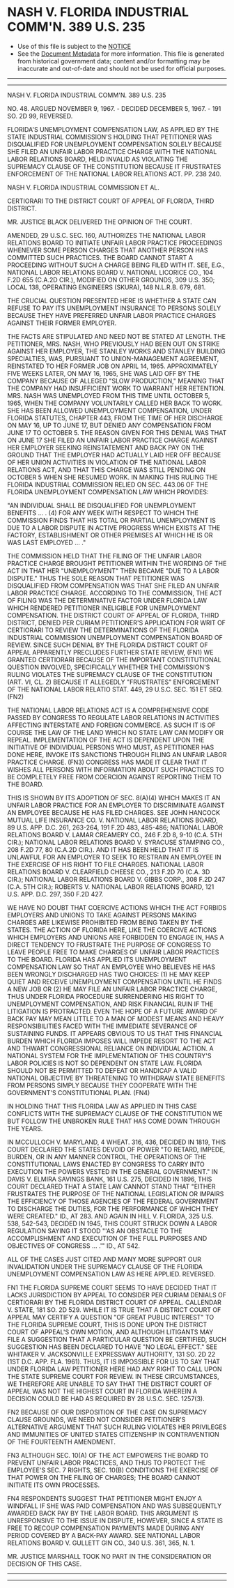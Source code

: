 ---
---

# NASH V. FLORIDA INDUSTRIAL COMM'N. 389 U.S. 235

* Use of this file is subject to the [NOTICE](https://github.com/publicdocs/notice/blob/master/NOTICE)
* See the [Document Metadata](../../../) for more information.
  This file is generated from historical government data; content and/or formatting may be inaccurate and out-of-date and should not be used for official purposes.

----------
----------

NASH V. FLORIDA INDUSTRIAL COMM'N. 389 U.S. 235

NO. 48.  ARGUED NOVEMBER 9, 1967.  - DECIDED DECEMBER 5, 1967.  - 191 SO. 2D 99, REVERSED.

FLORIDA'S UNEMPLOYMENT COMPENSATION LAW, AS APPLIED BY THE STATE INDUSTRIAL COMMISSION'S HOLDING THAT PETITIONER WAS DISQUALIFIED FOR UNEMPLOYMENT COMPENSATION SOLELY BECAUSE SHE FILED AN UNFAIR LABOR PRACTICE CHARGE WITH THE NATIONAL LABOR RELATIONS BOARD, HELD INVALID AS VIOLATING THE SUPREMACY CLAUSE OF THE CONSTITUTION BECAUSE IT FRUSTRATES ENFORCEMENT OF THE NATIONAL LABOR RELATIONS ACT.  PP. 238 240.

NASH V. FLORIDA INDUSTRIAL COMMISSION ET AL.

CERTIORARI TO THE DISTRICT COURT OF APPEAL OF FLORIDA, THIRD DISTRICT.

MR. JUSTICE BLACK DELIVERED THE OPINION OF THE COURT.

AMENDED, 29 U.S.C. SEC.  160, AUTHORIZES THE NATIONAL LABOR RELATIONS BOARD TO INITIATE UNFAIR LABOR PRACTICE PROCEEDINGS WHENEVER SOME PERSON CHARGES THAT ANOTHER PERSON HAS COMMITTED SUCH PRACTICES.  THE BOARD CANNOT START A PROCEEDING WITHOUT SUCH A CHARGE BEING FILED WITH IT.  SEE, E.G., NATIONAL LABOR RELATIONS BOARD V. NATIONAL LICORICE CO., 104 F.2D 655 (C.A.2D CIR.), MODIFIED ON OTHER GROUNDS, 309 U.S. 350; LOCAL 138, OPERATING ENGINEERS (SKURA), 148 N.L.R.B. 679, 681.

THE CRUCIAL QUESTION PRESENTED HERE IS WHETHER A STATE CAN REFUSE TO PAY ITS UNEMPLOYMENT INSURANCE TO PERSONS SOLELY BECAUSE THEY HAVE PREFERRED UNFAIR LABOR PRACTICE CHARGES AGAINST THEIR FORMER EMPLOYER.

THE FACTS ARE STIPULATED AND NEED NOT BE STATED AT LENGTH.  THE PETITIONER, MRS. NASH, WHO PREVIOUSLY HAD BEEN OUT ON STRIKE AGAINST HER EMPLOYER, THE STANLEY WORKS AND STANLEY BUILDING SPECIALTIES, WAS, PURSUANT TO UNION-MANAGEMENT AGREEMENT, REINSTATED TO HER FORMER JOB ON APRIL 14, 1965.  APPROXIMATELY FIVE WEEKS LATER, ON MAY 16, 1965, SHE WAS LAID OFF BY THE COMPANY BECAUSE OF ALLEGED "SLOW PRODUCTION," MEANING THAT THE COMPANY HAD INSUFFICIENT WORK TO WARRANT HER RETENTION.  MRS. NASH WAS UNEMPLOYED FROM THIS TIME UNTIL OCTOBER 5, 1965, WHEN THE COMPANY VOLUNTARILY CALLED HER BACK TO WORK.  SHE HAS BEEN ALLOWED UNEMPLOYMENT COMPENSATION, UNDER FLORIDA STATUTES, CHAPTER 443, FROM THE TIME OF HER DISCHARGE ON MAY 16, UP TO JUNE 17, BUT DENIED ANY COMPENSATION FROM JUNE 17 TO OCTOBER 5.  THE REASON GIVEN FOR THIS DENIAL WAS THAT ON JUNE 17 SHE FILED AN UNFAIR LABOR PRACTICE CHARGE AGAINST HER EMPLOYER SEEKING REINSTATEMENT AND BACK PAY ON THE GROUND THAT THE EMPLOYER HAD ACTUALLY LAID HER OFF BECAUSE OF HER UNION ACTIVITIES IN VIOLATION OF THE NATIONAL LABOR RELATIONS ACT, AND THAT THIS CHARGE WAS STILL PENDING ON OCTOBER 5 WHEN SHE RESUMED WORK.  IN MAKING THIS RULING THE FLORIDA INDUSTRIAL COMMISSION RELIED ON SEC. 443.06 OF THE FLORIDA UNEMPLOYMENT COMPENSATION LAW WHICH PROVIDES:

"AN INDIVIDUAL SHALL BE DISQUALIFIED FOR UNEMPLOYMENT BENEFITS  ... .  (4) FOR ANY WEEK WITH RESPECT TO WHICH THE COMMISSION FINDS THAT HIS TOTAL OR PARTIAL UNEMPLOYMENT IS DUE TO A LABOR DISPUTE IN ACTIVE PROGRESS WHICH EXISTS AT THE FACTORY, ESTABLISHMENT OR OTHER PREMISES AT WHICH HE IS OR WAS LAST EMPLOYED  ...  ."

THE COMMISSION HELD THAT THE FILING OF THE UNFAIR LABOR PRACTICE CHARGE BROUGHT PETITIONER WITHIN THE WORDING OF THE ACT IN THAT HER "UNEMPLOYMENT" THEN BECAME "DUE TO A LABOR DISPUTE."  THUS THE SOLE REASON THAT PETITIONER WAS DISQUALIFIED FROM COMPENSATION WAS THAT SHE FILED AN UNFAIR LABOR PRACTICE CHARGE.  ACCORDING TO THE COMMISSION, THE ACT OF FILING WAS THE DETERMINATIVE FACTOR UNDER FLORIDA LAW WHICH RENDERED PETITIONER INELIGIBLE FOR UNEMPLOYMENT COMPENSATION.  THE DISTRICT COURT OF APPEAL OF FLORIDA, THIRD DISTRICT, DENIED PER CURIAM PETITIONER'S APPLICATION FOR WRIT OF CERTIORARI TO REVIEW THE DETERMINATIONS OF THE FLORIDA INDUSTRIAL COMMISSION UNEMPLOYMENT COMPENSATION BOARD OF REVIEW.  SINCE SUCH DENIAL BY THE FLORIDA DISTRICT COURT OF APPEAL APPARENTLY PRECLUDES FURTHER STATE REVIEW, (FN1) WE GRANTED CERTIORARI BECAUSE OF THE IMPORTANT CONSTITUTIONAL QUESTION INVOLVED, SPECIFICALLY WHETHER THE COMMISSION'S RULING VIOLATES THE SUPREMACY CLAUSE OF THE CONSTITUTION (ART. VI, CL. 2) BECAUSE IT ALLEGEDLY "FRUSTRATES" ENFORCEMENT OF THE NATIONAL LABOR RELATIO STAT. 449, 29 U.S.C. SEC. 151 ET SEQ. (FN2)

THE NATIONAL LABOR RELATIONS ACT IS A COMPREHENSIVE CODE PASSED BY CONGRESS TO REGULATE LABOR RELATIONS IN ACTIVITIES AFFECTING INTERSTATE AND FOREIGN COMMERCE.  AS SUCH IT IS OF COURSE THE LAW OF THE LAND WHICH NO STATE LAW CAN MODIFY OR REPEAL.  IMPLEMENTATION OF THE ACT IS DEPENDENT UPON THE INITIATIVE OF INDIVIDUAL PERSONS WHO MUST, AS PETITIONER HAS DONE HERE, INVOKE ITS SANCTIONS THROUGH FILING AN UNFAIR LABOR PRACTICE CHARGE.  (FN3)  CONGRESS HAS MADE IT CLEAR THAT IT WISHES ALL PERSONS WITH INFORMATION ABOUT SUCH PRACTICES TO BE COMPLETELY FREE FROM COERCION AGAINST REPORTING THEM TO THE BOARD.

THIS IS SHOWN BY ITS ADOPTION OF SEC. 8(A)(4) WHICH MAKES IT AN UNFAIR LABOR PRACTICE FOR AN EMPLOYER TO DISCRIMINATE AGAINST AN EMPLOYEE BECAUSE HE HAS FILED CHARGES.  SEE JOHN HANCOCK MUTUAL LIFE INSURANCE CO. V. NATIONAL LABOR RELATIONS BOARD, 89 U.S. APP. D.C. 261, 263-264, 191 F.2D 483, 485-486; NATIONAL LABOR RELATIONS BOARD V. LAMAR CREAMERY CO., 246 F.2D 8, 9-10 (C.A. 5TH CIR.); NATIONAL LABOR RELATIONS BOARD V. SYRACUSE STAMPING CO., 208 F.2D 77, 80 (C.A.2D CIR.).  AND IT HAS BEEN HELD THAT IT IS UNLAWFUL FOR AN EMPLOYER TO SEEK TO RESTRAIN AN EMPLOYEE IN THE EXERCISE OF HIS RIGHT TO FILE CHARGES.  NATIONAL LABOR RELATIONS BOARD V. CLEARFIELD CHEESE CO., 213 F.2D 70 (C.A. 3D CIR.); NATIONAL LABOR RELATIONS BOARD V. GIBBS CORP., 308 F.2D 247 (C.A. 5TH CIR.); ROBERTS V. NATIONAL LABOR RELATIONS BOARD, 121 U.S. APP. D.C. 297, 350 F.2D 427.

WE HAVE NO DOUBT THAT COERCIVE ACTIONS WHICH THE ACT FORBIDS EMPLOYERS AND UNIONS TO TAKE AGAINST PERSONS MAKING CHARGES ARE LIKEWISE PROHIBITED FROM BEING TAKEN BY THE STATES.  THE ACTION OF FLORIDA HERE, LIKE THE COERCIVE ACTIONS WHICH EMPLOYERS AND UNIONS ARE FORBIDDEN TO ENGAGE IN, HAS A DIRECT TENDENCY TO FRUSTRATE THE PURPOSE OF CONGRESS TO LEAVE PEOPLE FREE TO MAKE CHARGES OF UNFAIR LABOR PRACTICES TO THE BOARD.  FLORIDA HAS APPLIED ITS UNEMPLOYMENT COMPENSATION LAW SO THAT AN EMPLOYEE WHO BELIEVES HE HAS BEEN WRONGLY DISCHARGED HAS TWO CHOICES:  (1) HE MAY KEEP QUIET AND RECEIVE UNEMPLOYMENT COMPENSATION UNTIL HE FINDS A NEW JOB OR (2) HE MAY FILE AN UNFAIR LABOR PRACTICE CHARGE, THUS UNDER FLORIDA PROCEDURE SURRENDERING HIS RIGHT TO UNEMPLOYMENT COMPENSATION, AND RISK FINANCIAL RUIN IF THE LITIGATION IS PROTRACTED.  EVEN THE HOPE OF A FUTURE AWARD OF BACK PAY MAY MEAN LITTLE TO A MAN OF MODEST MEANS AND HEAVY RESPONSIBILITIES FACED WITH THE IMMEDIATE SEVERANCE OF SUSTAINING FUNDS.  IT APPEARS OBVIOUS TO US THAT THIS FINANCIAL BURDEN WHICH FLORIDA IMPOSES WILL IMPEDE RESORT TO THE ACT AND THWART CONGRESSIONAL RELIANCE ON INDIVIDUAL ACTION.  A NATIONAL SYSTEM FOR THE IMPLEMENTATION OF THIS COUNTRY'S LABOR POLICIES IS NOT SO DEPENDENT ON STATE LAW.  FLORIDA SHOULD NOT BE PERMITTED TO DEFEAT OR HANDICAP A VALID NATIONAL OBJECTIVE BY THREATENING TO WITHDRAW STATE BENEFITS FROM PERSONS SIMPLY BECAUSE THEY COOPERATE WITH THE GOVERNMENT'S CONSTITUTIONAL PLAN.  (FN4)

IN HOLDING THAT THIS FLORIDA LAW AS APPLIED IN THIS CASE CONFLICTS WITH THE SUPREMACY CLAUSE OF THE CONSTITUTION WE BUT FOLLOW THE UNBROKEN RULE THAT HAS COME DOWN THROUGH THE YEARS.

IN MCCULLOCH V. MARYLAND, 4 WHEAT.  316, 436, DECIDED IN 1819, THIS COURT DECLARED THE STATES DEVOID OF POWER "TO RETARD, IMPEDE, BURDEN, OR IN ANY MANNER CONTROL, THE OPERATIONS OF THE CONSTITUTIONAL LAWS ENACTED BY CONGRESS TO CARRY INTO EXECUTION THE POWERS VESTED IN THE GENERAL GOVERNMENT."  IN DAVIS V. ELMIRA SAVINGS BANK, 161 U.S. 275, DECIDED IN 1896, THIS COURT DECLARED THAT A STATE LAW CANNOT STAND THAT "EITHER FRUSTRATES THE PURPOSE OF THE NATIONAL LEGISLATION OR IMPAIRS THE EFFICIENCY OF THOSE AGENCIES OF THE FEDERAL GOVERNMENT TO DISCHARGE THE DUTIES, FOR THE PERFORMANCE OF WHICH THEY WERE CREATED."  ID., AT 283.  AND AGAIN IN HILL V. FLORIDA, 325 U.S. 538, 542-543, DECIDED IN 1945, THIS COURT STRUCK DOWN A LABOR REGULATION SAYING IT STOOD "'AS AN OBSTACLE TO THE ACCOMPLISHMENT AND EXECUTION OF THE FULL PURPOSES AND OBJECTIVES OF CONGRESS  ... .'"  ID., AT 542.

ALL OF THE CASES JUST CITED AND MANY MORE SUPPORT OUR INVALIDATION UNDER THE SUPREMACY CLAUSE OF THE FLORIDA UNEMPLOYMENT COMPENSATION LAW AS HERE APPLIED.  REVERSED.

FN1  THE FLORIDA SUPREME COURT SEEMS TO HAVE DECIDED THAT IT LACKS JURISDICTION BY APPEAL TO CONSIDER PER CURIAM DENIALS OF CERTIORARI BY THE FLORIDA DISTRICT COURT OF APPEAL.  CALLENDAR V. STATE, 181 SO. 2D 529.  WHILE IT IS TRUE THAT A DISTRICT COURT OF APPEAL MAY CERTIFY A QUESTION "OF GREAT PUBLIC INTEREST" TO THE FLORIDA SUPREME COURT, THIS IS DONE UPON THE DISTRICT COURT OF APPEAL'S OWN MOTION, AND ALTHOUGH LITIGANTS MAY FILE A SUGGESTION THAT A PARTICULAR QUESTION BE CERTIFIED, SUCH SUGGESTION HAS BEEN DECLARED TO HAVE "NO LEGAL EFFECT."  SEE WHITAKER V. JACKSONVILLE EXPRESSWAY AUTHORITY, 131 SO. 2D 22 (1ST D.C. APP.  FLA. 1961).  THUS, IT IS IMPOSSIBLE FOR US TO SAY THAT UNDER FLORIDA LAW PETITIONER HERE HAD ANY RIGHT TO CALL UPON THE STATE SUPREME COURT FOR REVIEW.  IN THESE CIRCUMSTANCES, WE THEREFORE ARE UNABLE TO SAY THAT THE DISTRICT COURT OF APPEAL WAS NOT THE HIGHEST COURT IN FLORIDA WHEREIN A DECISION COULD BE HAD AS REQUIRED BY 28 U.S.C. SEC. 1257(3).

FN2  BECAUSE OF OUR DISPOSITION OF THE CASE ON SUPREMACY CLAUSE GROUNDS, WE NEED NOT CONSIDER PETITIONER'S ALTERNATIVE ARGUMENT THAT SUCH RULING VIOLATES HER PRIVILEGES AND IMMUNITIES OF UNITED STATES CITIZENSHIP IN CONTRAVENTION OF THE FOURTEENTH AMENDMENT.

FN3  ALTHOUGH SEC. 10(A) OF THE ACT EMPOWERS THE BOARD TO PREVENT UNFAIR LABOR PRACTICES, AND THUS TO PROTECT THE EMPLOYEE'S SEC. 7 RIGHTS, SEC. 10(B) CONDITIONS THE EXERCISE OF THAT POWER ON THE FILING OF CHARGES; THE BOARD CANNOT INITIATE ITS OWN PROCESSES.

FN4  RESPONDENTS SUGGEST THAT PETITIONER MIGHT ENJOY A WINDFALL IF SHE WAS PAID COMPENSATION AND WAS SUBSEQUENTLY AWARDED BACK PAY BY THE LABOR BOARD.  THIS ARGUMENT IS UNRESPONSIVE TO THE ISSUE IN DISPUTE, HOWEVER, SINCE A STATE IS FREE TO RECOUP COMPENSATION PAYMENTS MADE DURING ANY PERIOD COVERED BY A BACK-PAY AWARD.  SEE NATIONAL LABOR RELATIONS BOARD V. GULLETT GIN CO., 340 U.S. 361, 365, N. 1.

MR. JUSTICE MARSHALL TOOK NO PART IN THE CONSIDERATION OR DECISION OF THIS CASE.


----------
----------

